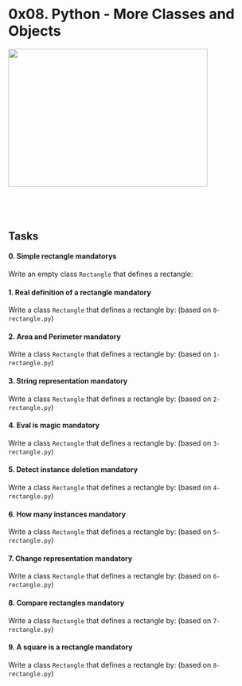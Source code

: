 <p><audio class="audio-for-speech" src="http://www.unit-conversion.info/texttools/text-to-html/"></audio></p>
<div class="translate-tooltip-mtz hidden">
<div class="header">
<div class="header-controls">&nbsp;</div>
<div class="translate-icons">
<h1 class="gap">0x08. Python - More Classes and Objects</h1>
<p><img src="https://2.bp.blogspot.com/-yJ-4TqhUTNI/VkpyeNtbo2I/AAAAAAAAFvM/LSa3HitOQfg/s1600/a.JPG" alt="" width="400" height="277" />&nbsp;</p>
<h2 class="gap">&nbsp;</h2>
<h2 class="gap">Tasks</h2>
<div data-role="task1210" data-position="1">
<div id="task-1210" class=" clearfix gap">
<h4 class="task">0. Simple rectangle&nbsp;mandatorys</h4>
<p>Write an empty class&nbsp;<code>Rectangle</code>&nbsp;that defines a rectangle:</p>
</div>
</div>
<div data-role="task1211" data-position="2">
<div id="task-1211" class=" clearfix gap">
<h4 class="task">1. Real definition of a rectangle&nbsp;mandatory</h4>
<p>Write a class&nbsp;<code>Rectangle</code>&nbsp;that defines a rectangle by: (based on&nbsp;<code>0-rectangle.py</code>)</p>
</div>
</div>
<div data-role="task1212" data-position="3">
<div id="task-1212" class=" clearfix gap">
<h4 class="task">2. Area and Perimeter&nbsp;mandatory</h4>
<p>Write a class&nbsp;<code>Rectangle</code>&nbsp;that defines a rectangle by: (based on&nbsp;<code>1-rectangle.py</code>)</p>
</div>
</div>
<div data-role="task1213" data-position="4">
<div id="task-1213" class=" clearfix gap">
<h4 class="task">3. String representation&nbsp;mandatory</h4>
<p>Write a class&nbsp;<code>Rectangle</code>&nbsp;that defines a rectangle by: (based on&nbsp;<code>2-rectangle.py</code>)</p>
</div>
</div>
<div data-role="task1214" data-position="5">
<div id="task-1214" class=" clearfix gap">
<h4 class="task">4. Eval is magic&nbsp;mandatory</h4>
<p>Write a class&nbsp;<code>Rectangle</code>&nbsp;that defines a rectangle by: (based on&nbsp;<code>3-rectangle.py</code>)</p>
</div>
</div>
<div data-role="task1215" data-position="6">
<div id="task-1215" class=" clearfix gap">
<h4 class="task">5. Detect instance deletion&nbsp;mandatory</h4>
<p>Write a class&nbsp;<code>Rectangle</code>&nbsp;that defines a rectangle by: (based on&nbsp;<code>4-rectangle.py</code>)</p>
</div>
</div>
<div data-role="task1216" data-position="7">
<div id="task-1216" class=" clearfix gap">
<h4 class="task">6. How many instances&nbsp;mandatory</h4>
<p>Write a class&nbsp;<code>Rectangle</code>&nbsp;that defines a rectangle by: (based on&nbsp;<code>5-rectangle.py</code>)</p>
</div>
</div>
<div data-role="task1217" data-position="8">
<div id="task-1217" class=" clearfix gap">
<h4 class="task">7. Change representation&nbsp;mandatory</h4>
<p>Write a class&nbsp;<code>Rectangle</code>&nbsp;that defines a rectangle by: (based on&nbsp;<code>6-rectangle.py</code>)</p>
</div>
</div>
<div data-role="task1218" data-position="9">
<div id="task-1218" class=" clearfix gap">
<h4 class="task">8. Compare rectangles&nbsp;mandatory</h4>
<p>Write a class&nbsp;<code>Rectangle</code>&nbsp;that defines a rectangle by: (based on&nbsp;<code>7-rectangle.py</code>)</p>
</div>
</div>
<div data-role="task1219" data-position="10">
<div id="task-1219" class=" clearfix gap">
<h4 class="task">9. A square is a rectangle&nbsp;<span class="alert alert-warning mandatory-optional">mandatory</span></h4>
<p>Write a class&nbsp;<code>Rectangle</code>&nbsp;that defines a rectangle by: (based on&nbsp;<code>8-rectangle.py</code>)</p>
</div>
</div>
&nbsp;</div>
</div>
</div>
